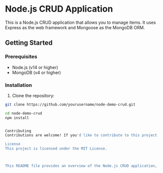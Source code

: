 # Node.js CRUD Application

This is a Node.js CRUD application that allows you to manage items. It uses Express as the web framework and Mongoose as the MongoDB ORM.

## Getting Started

### Prerequisites

- Node.js (v14 or higher)
- MongoDB (v4 or higher)

### Installation

1. Clone the repository:

```sh
git clone https://github.com/yourusername/node-demo-crud.git

cd node-demo-crud
npm install


Contributing
Contributions are welcome! If you'd like to contribute to this project, please open an issue or submit a pull request.

License
This project is licensed under the MIT License.



This README file provides an overview of the Node.js CRUD application, including instructions for installation, available API endpoints, request/response format, error handling, testing, contributing, and licensing information. You can customize the README file content to match the specifics of your Node.js CRUD application.




